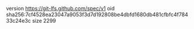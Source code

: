 version https://git-lfs.github.com/spec/v1
oid sha256:7cf4528ea23047a9053f3d7d192808be4dbfd1680db481cfbfc4f78433c24e3c
size 2299
